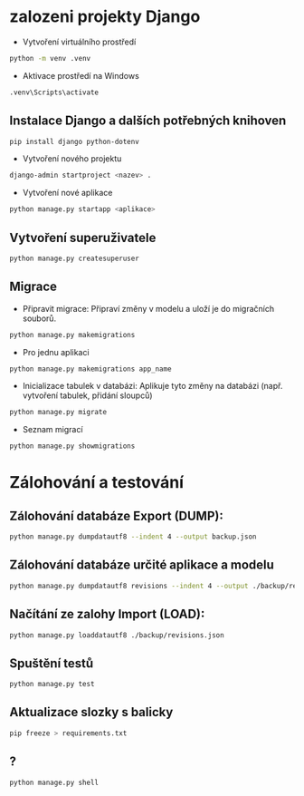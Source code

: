 # zalozeni projekty Django
- Vytvoření virtuálního prostředí
```bash
python -m venv .venv
```
- Aktivace prostředí na Windows
```bash
.venv\Scripts\activate
```

## Instalace Django a dalších potřebných knihoven

```bash
pip install django python-dotenv
```
- Vytvoření nového projektu
```bash
django-admin startproject <nazev> .
```
- Vytvoření nové aplikace
```bash
python manage.py startapp <aplikace>
```
## Vytvoření superuživatele
```bash
python manage.py createsuperuser
```

## Migrace 
- Připravit migrace: Připraví změny v modelu a uloží je do migračních souborů.
```bash 
python manage.py makemigrations
```
- Pro jednu aplikaci 
```bash
python manage.py makemigrations app_name
```
- Inicializace tabulek v databázi: Aplikuje tyto změny na databázi (např. vytvoření tabulek, přidání sloupců)
```bash
python manage.py migrate
```
- Seznam migrací
```bash
python manage.py showmigrations
```

# Zálohování a testování

## Zálohování databáze Export (DUMP):
```bash
python manage.py dumpdatautf8 --indent 4 --output backup.json

```
## Zálohování databáze určité aplikace a modelu 
```bash
python manage.py dumpdatautf8 revisions --indent 4 --output ./backup/revisions.json
```
## Načítání ze zalohy Import (LOAD):
```bash
python manage.py loaddatautf8 ./backup/revisions.json
```
## Spuštění testů
```bash
python manage.py test
```


## Aktualizace slozky s balicky
```bash
pip freeze > requirements.txt
```

## ? 
```bash
python manage.py shell
```

